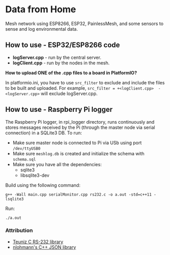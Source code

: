 # Data from Home

Mesh network using ESP8266, ESP32, 
PainlessMesh, and some sensors to 
sense and log environmental data.

## How to use - ESP32/ESP8266 code

* **logServer.cpp** - run by the 
central server.
* **logClient.cpp** - run by the 
nodes in the mesh.

**How to upload ONE of the .cpp 
files to a board in PlatformIO?**

In platformio.ini, you have to 
use `src_filter` to exclude and 
include the files to be built and 
uploaded.  For example, 
`src_filter = +<logClient.cpp> 
-<logServer.cpp>` will exclude 
logServer.cpp.

## How to use - Raspberry Pi logger

The Raspberry Pi logger, in rpi_logger directory, runs continuously and stores messages received by the Pi (through the master node via serial connection) in a SQLite3 DB.  To run:

* Make sure master node is connected to Pi via USb using port `/dev/ttyUSB0`
* Make sure `meshlog.db` is created and initialize the schema with `schema.sql`
* Make sure you have all the dependencies:
    * sqlite3
    * libsqlite3-dev

Build using the following command:

`g++ -Wall main.cpp serialMonitor.cpp rs232.c -o a.out -std=c++11 -lsqlite3`

Run:

`./a.out`

### Attribution

* [Teuniz C RS-232 library](https://gitlab.com/Teuniz/RS-232)
* [nlohmann's C++ JSON library](https://github.com/nlohmann/json)
